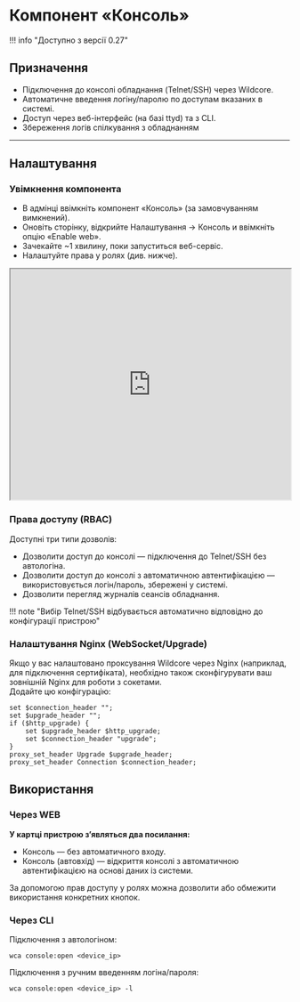 # Компонент «Консоль»

!!! info "Доступно з версії 0.27"


## Призначення
- Підключення до консолі обладнання (Telnet/SSH) через Wildcore.
- Автоматичне введення логіну/паролю по доступам вказаних в системі.
- Доступ через веб-інтерфейс (на базі ttyd) та з CLI.
- Збереження логів спілкування з обладнанням
---

## Налаштування
### Увімкнення компонента

* В адмінці ввімкніть компонент «Консоль» (за замовчуванням вимкнений).
* Оновіть сторінку, відкрийте Налаштування → Консоль и ввімкніть опцію «Enable web».
* Зачекайте ~1 хвилину, поки запуститься веб-сервіс.
* Налаштуйте права у ролях (див. нижче).

<iframe width="100%" height="415"
src="https://www.youtube.com/embed/g1KEANz6v7M">
</iframe>


### Права доступу (RBAC)
Доступні три типи дозволів:

* Дозволити доступ до консолі — підключення до Telnet/SSH без автологіна.
* Дозволити доступ до консолі з автоматичною автентифікацією — використовується логін/пароль, збережені у системі.
* Дозволити перегляд журналів сеансів обладнання.

!!! note "Вибір Telnet/SSH відбувається автоматично відповідно до конфігурації пристрою"

### Налаштування Nginx (WebSocket/Upgrade)
Якщо у вас налаштовано проксування Wildcore через Nginx (наприклад, для підключення сертифіката), необхідно також сконфігурувати ваш зовнішній Nginx для роботи з сокетами.  
Додайте цю конфігурацію:

```title="блок location {} у Nginx"
set $connection_header "";
set $upgrade_header "";
if ($http_upgrade) {
    set $upgrade_header $http_upgrade;
    set $connection_header "upgrade";
}
proxy_set_header Upgrade $upgrade_header;
proxy_set_header Connection $connection_header;
```

## Використання
### Через WEB
**У картці пристрою з’являться два посилання:**

* Консоль — без автоматичного входу.
* Консоль (автовхід) — відкриття консолі з автоматичною автентифікацією на основі даних із системи.

За допомогою прав доступу у ролях можна дозволити або обмежити використання конкретних кнопок.

### Через CLI
Підключення з автологіном:
```shell
wca console:open <device_ip>
```   

Підключення з ручним введенням логіна/пароля:
```shell
wca console:open <device_ip> -l
```   
